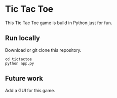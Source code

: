 # Tic Tac Toe
This Tic Tac Toe game is build in Python just for fun.

## Run locally
Download or git clone this repository.
```
cd tictactoe
python app.py
```

## Future work
Add a GUI for this game.
